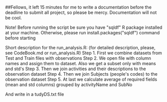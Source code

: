 ##Fellows, it left 15 minutes for me to write a documentation before the deadline to submit all project, so please be mercy. Documentation will not be cool. 

Note! Before running the script be sure you have "sqldf" R package installed at your machine. Otherwise, please run 
install.packages("sqldf") command before starting

Short description for the run_analysis.R: (for detailed description, please, see CodeBook.md or run_analysis.R)
Step 1.	First we combine datasets from Test and Train files with observations
Step 2. We open file with column names and assign them to dataset. Also we get a subset only with means and std's
Step 3. Then we join activities and their descriptions to the observation dataset
Step 4. Then we join Subjects (people's codes) to the observation dataset
Step 5. At last we calculate average of required fields (mean and std columns) grouped by activityName and SubNo

And write in a tudyDS.txt file